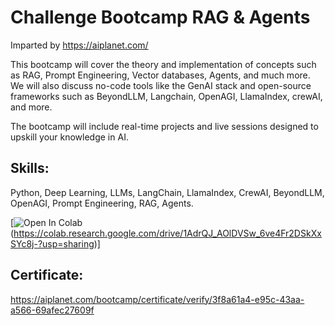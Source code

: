 # Challenge Bootcamp RAG & Agents

Imparted by https://aiplanet.com/ 

This bootcamp will cover the theory and implementation of concepts such as RAG, Prompt Engineering, Vector databases, Agents, and much more. We will also discuss no-code tools like the GenAI stack and open-source frameworks such as BeyondLLM, Langchain, OpenAGI, LlamaIndex, crewAI, and more.

The bootcamp will include real-time projects and live sessions designed to upskill your knowledge in AI.

## Skills:

Python, Deep Learning, LLMs, LangChain, LlamaIndex, CrewAI, BeyondLLM, OpenAGI, Prompt Engineering, RAG, Agents.

[![Open In Colab](https://colab.research.google.com/assets/colab-badge.svg)(https://colab.research.google.com/drive/1AdrQJ_AOlDVSw_6ve4Fr2DSkXxSYc8j-?usp=sharing)]

## Certificate:

https://aiplanet.com/bootcamp/certificate/verify/3f8a61a4-e95c-43aa-a566-69afec27609f
